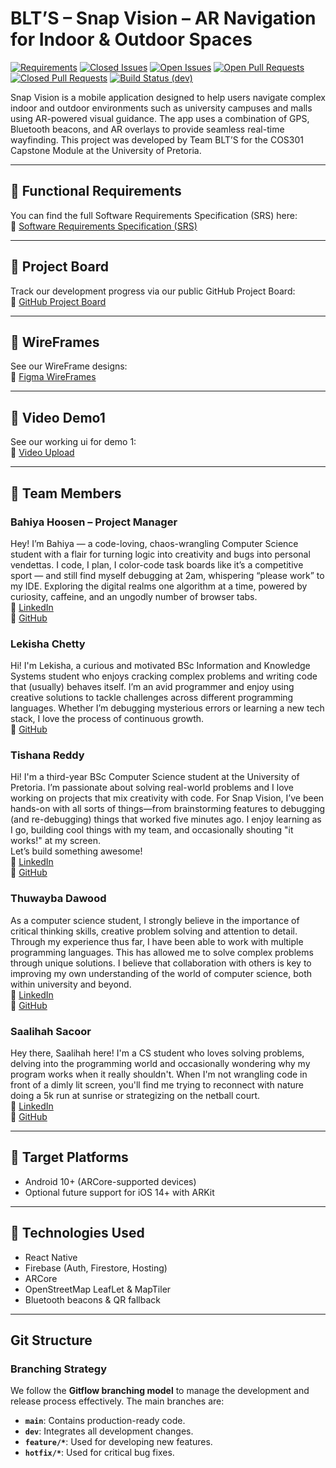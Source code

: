 # BLT’S – Snap Vision – AR Navigation for Indoor & Outdoor Spaces

[![Requirements](https://img.shields.io/badge/requirement-complete-brightgreen)](https://img.shields.io/badge/requirement-complete-brightgreen)
[![Closed Issues](https://img.shields.io/github/issues/detail/state/COS301-SE-2025/Snap-Vision/30)](https://github.com/COS301-SE-2025/Snap-Vision/issues/30)
[![Open Issues](https://img.shields.io/github/issues/COS301-SE-2025/Snap-Vision)](https://github.com/COS301-SE-2025/Snap-Vision/issues)
[![Open Pull Requests](https://img.shields.io/github/issues-pr/COS301-SE-2025/Snap-Vision)](https://github.com/COS301-SE-2025/Snap-Vision/pulls)
[![Closed Pull Requests](https://img.shields.io/github/issues-pr-closed/COS301-SE-2025/Snap-Vision)](https://github.com/COS301-SE-2025/Snap-Vision/pulls?q=is%3Apr+is%3Aclosed)
[![Build Status (dev)](https://img.shields.io/github/actions/workflow/status/COS301-SE-2025/Snap-Vision/ci.yml?branch=dev)](https://github.com/COS301-SE-2025/Snap-Vision/actions/workflows/ci.yml)


Snap Vision is a mobile application designed to help users navigate complex indoor and outdoor environments such as university campuses and malls using AR-powered visual guidance. The app uses a combination of GPS, Bluetooth beacons, and AR overlays to provide seamless real-time wayfinding. This project was developed by Team BLT’S for the COS301 Capstone Module at the University of Pretoria.

---

## 📄 Functional Requirements

You can find the full Software Requirements Specification (SRS) here:  
📎 [Software Requirements Specification (SRS)](https://drive.google.com/drive/u/1/folders/1hJd8K3xOJxd9a8xGaGVL14uTiqMgJgAf)

---

## 📌 Project Board

Track our development progress via our public GitHub Project Board:  
📎 [GitHub Project Board](https://github.com/orgs/COS301-SE-2025/projects/153)

---

## 📌 WireFrames

See our WireFrame designs:  
📎 [Figma WireFrames](https://drive.google.com/drive/u/1/folders/1hJd8K3xOJxd9a8xGaGVL14uTiqMgJgAf)

---

## 📌 Video Demo1 

See our working ui for demo 1:  
📎 [Video Upload](https://drive.google.com/drive/u/1/folders/1hJd8K3xOJxd9a8xGaGVL14uTiqMgJgAf)

---

## 👥 Team Members

### Bahiya Hoosen – Project Manager  
Hey! I’m Bahiya — a code-loving, chaos-wrangling Computer Science student with a flair for turning logic into creativity and bugs into personal vendettas. I code, I plan, I color-code task boards like it’s a competitive sport — and still find myself debugging at 2am, whispering “please work” to my IDE. 
Exploring the digital realms one algorithm at a time, powered by curiosity, caffeine, and an ungodly number of browser tabs.  
🔗 [LinkedIn](https://www.linkedin.com/in/bahiya-hoosen-104291254/)  
🔗 [GitHub](https://github.com/bahiya666)

### Lekisha Chetty  
Hi! I'm Lekisha, a curious and motivated BSc Information and Knowledge Systems student who enjoys cracking complex problems and writing code that (usually) behaves itself. I’m an avid programmer and enjoy using creative solutions to tackle challenges across different programming languages. Whether I’m debugging mysterious errors or learning a new tech stack, I love the process of continuous growth.  
🔗 [GitHub](https://github.com/lekishachetty)

### Tishana Reddy  
Hi! I'm a third-year BSc Computer Science student at the University of Pretoria. I’m passionate about solving real-world problems and I love working on projects that mix creativity with code. For Snap Vision, I’ve been hands-on with all sorts of things—from brainstorming features to debugging (and re-debugging) things that worked five minutes ago. I enjoy learning as I go, building cool things with my team, and occasionally shouting "it works!" at my screen.  
Let’s build something awesome!  
🔗 [LinkedIn](https://www.linkedin.com/in/tishana-reddy-91ba8b23a/)  
🔗 [GitHub](https://github.com/tishreddy)

### Thuwayba Dawood  
As a computer science student, I strongly believe in the importance of critical thinking skills, creative problem solving and attention to detail. Through my experience thus far, I have been able to work with multiple programming languages. This has allowed me to solve complex problems through unique solutions. I believe that collaboration with others is key to improving my own understanding of the world of computer science, both within university and beyond.  
🔗 [LinkedIn](https://www.linkedin.com/in/thuwayba-dawood-b99b862b6)  
🔗 [GitHub](https://github.com/Thuwayba15)

### Saalihah Sacoor  
Hey there, Saalihah here! I'm a CS student who loves solving problems, delving into the programming world and occasionally wondering why my program works when it really shouldn't. When I'm not wrangling code in front of a dimly lit screen, you'll find me trying to reconnect with nature doing a 5k run at sunrise or strategizing on the netball court.  
🔗 [LinkedIn](https://www.linkedin.com/in/saalihah-sacoor-ba4bb52a6)  
🔗 [GitHub](https://github.com/s-sacoor8)

---

## 📱 Target Platforms

- Android 10+ (ARCore-supported devices)  
- Optional future support for iOS 14+ with ARKit

---

## 🚀 Technologies Used

- React Native  
- Firebase (Auth, Firestore, Hosting)  
- ARCore  
- OpenStreetMap LeafLet & MapTiler  
- Bluetooth beacons & QR fallback  

---

## Git Structure

### Branching Strategy  
We follow the **Gitflow branching model** to manage the development and release process effectively. The main branches are:  
- **`main`**: Contains production-ready code.  
- **`dev`**: Integrates all development changes.  
- **`feature/*`**: Used for developing new features.  
- **`hotfix/*`**: Used for critical bug fixes.  
